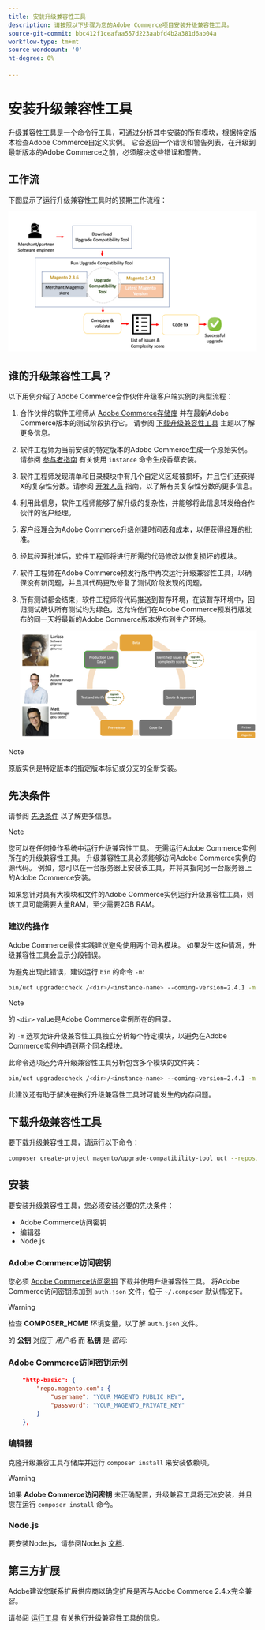 ```yaml
---
title: 安装升级兼容性工具
description: 请按照以下步骤为您的Adobe Commerce项目安装升级兼容性工具。
source-git-commit: bbc412f1ceafaa557d223aabfd4b2a381d6ab04a
workflow-type: tm+mt
source-wordcount: '0'
ht-degree: 0%

---
```



# 安装升级兼容性工具

升级兼容性工具是一个命令行工具，可通过分析其中安装的所有模块，根据特定版本检查Adobe Commerce自定义实例。 它会返回一个错误和警告列表，在升级到最新版本的Adobe Commerce之前，必须解决这些错误和警告。

## 工作流

下图显示了运行升级兼容性工具时的预期工作流程：

![升级兼容性工具图](../../assets/upgrade-guide/mvp-diagram-v3.png)

## 谁的升级兼容性工具？

以下用例介绍了Adobe Commerce合作伙伴升级客户端实例的典型流程：

1. 合作伙伴的软件工程师从 [Adobe Commerce存储库](https://repo.magento.com/) 并在最新Adobe Commerce版本的测试阶段执行它。 请参阅 [下载升级兼容性工具](../upgrade-compatibility-tool/install.md#download-the-upgrade-compatibility-tool) 主题以了解更多信息。
1. 软件工程师为当前安装的特定版本的Adobe Commerce生成一个原始实例。 请参阅 [参与者指南](https://devdocs.magento.com/contributor-guide/contributing.html#vanilla-pr) 有关使用 `instance` 命令生成香草安装。
1. 软件工程师发现清单和目录模块中有几个自定义区域被损坏，并且它们还获得X的复杂性分数。请参阅 [开发人员](../upgrade-compatibility-tool/developer.md) 指南，以了解有关复杂性分数的更多信息。
1. 利用此信息，软件工程师能够了解升级的复杂性，并能够将此信息转发给合作伙伴的客户经理。
1. 客户经理会为Adobe Commerce升级创建时间表和成本，以便获得经理的批准。
1. 经其经理批准后，软件工程师将进行所需的代码修改以修复损坏的模块。
1. 软件工程师在Adobe Commerce预发行版中再次运行升级兼容性工具，以确保没有新问题，并且其代码更改修复了测试阶段发现的问题。
1. 所有测试都会结束，软件工程师将代码推送到暂存环境，在该暂存环境中，回归测试确认所有测试均为绿色，这允许他们在Adobe Commerce预发行版发布的同一天将最新的Adobe Commerce版本发布到生产环境。

   ![升级兼容性工具受众](../../assets/upgrade-guide/audience-uct-v3.png)

>[!NOTE]
>
>原版实例是特定版本的指定版本标记或分支的全新安装。

## 先决条件

请参阅 [先决条件](../upgrade-compatibility-tool/prerequisites.md) 以了解更多信息。

>[!NOTE]
>
>您可以在任何操作系统中运行升级兼容性工具。 无需运行Adobe Commerce实例所在的升级兼容性工具。 升级兼容性工具必须能够访问Adobe Commerce实例的源代码。 例如，您可以在一台服务器上安装该工具，并将其指向另一台服务器上的Adobe Commerce安装。

如果您针对具有大模块和文件的Adobe Commerce实例运行升级兼容性工具，则该工具可能需要大量RAM，至少需要2GB RAM。

### 建议的操作

Adobe Commerce最佳实践建议避免使用两个同名模块。 如果发生这种情况，升级兼容性工具会显示分段错误。

为避免出现此错误，建议运行 `bin` 的命令 `-m`:

```bash
bin/uct upgrade:check /<dir>/<instance-name> --coming-version=2.4.1 -m /vendor/<vendor-name>/<module-name>
```

>[!NOTE]
>
>的 `<dir>` value是Adobe Commerce实例所在的目录。

的 `-m` 选项允许升级兼容性工具独立分析每个特定模块，以避免在Adobe Commerce实例中遇到两个同名模块。

此命令选项还允许升级兼容性工具分析包含多个模块的文件夹：

```bash
bin/uct upgrade:check /<dir>/<instance-name> --coming-version=2.4.1 -m /vendor/<vendor-name>/
```

此建议还有助于解决在执行升级兼容性工具时可能发生的内存问题。

## 下载升级兼容性工具

要下载升级兼容性工具，请运行以下命令：

```bash
composer create-project magento/upgrade-compatibility-tool uct --repository https://repo.magento.com
```

## 安装

要安装升级兼容性工具，您必须安装必要的先决条件：

* Adobe Commerce访问密钥
* 编辑器
* Node.js

### Adobe Commerce访问密钥

您必须 [Adobe Commerce访问密钥](https://devdocs.magento.com/marketplace/sellers/profile-information.html#access-keys) 下载并使用升级兼容性工具。 将Adobe Commerce访问密钥添加到 `auth.json` 文件，位于 `~/.composer` 默认情况下。

>[!WARNING]
>
>检查 **COMPOSER_HOME** 环境变量，以了解 `auth.json` 文件。

的 **公钥** 对应于 _用户名_ 而 **私钥** 是 _密码_:

### Adobe Commerce访问密钥示例

```json
    "http-basic": {
        "repo.magento.com": {
            "username": "YOUR_MAGENTO_PUBLIC_KEY",
            "password": "YOUR_MAGENTO_PRIVATE_KEY"
        }
    },
```

### 编辑器

克隆升级兼容工具存储库并运行 `composer install` 来安装依赖项。

>[!WARNING]
>
>如果 **Adobe Commerce访问密钥** 未正确配置，升级兼容工具将无法安装，并且您在运行 `composer install` 命令。

### Node.js

要安装Node.js，请参阅Node.js [文档](https://nodejs.dev/learn/how-to-install-nodejs).

## 第三方扩展

Adobe建议您联系扩展供应商以确定扩展是否与Adobe Commerce 2.4.x完全兼容。

请参阅 [运行工具](../upgrade-compatibility-tool/run.md) 有关执行升级兼容性工具的信息。
